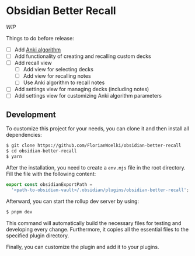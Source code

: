 # Obsidian Better Recall

*WIP*

Things to do before release:
- [ ] Add [Anki algorithm](https://faqs.ankiweb.net/what-spaced-repetition-algorithm.html)
- [ ] Add functionality of creating and recalling custom decks
- [ ] Add recall view
  - [ ] Add view for selecting decks
  - [ ] Add view for recalling notes
  - [ ] Use Anki algorithm to recall notes
- [ ] Add settings view for managing decks (including notes)
- [ ] Add settings view for customizing Anki algorithm parameters

## Development

To customize this project for your needs, you can clone it and then install all dependencies:
```sh
$ git clone https://github.com/FlorianWoelki/obsidian-better-recall
$ cd obsidian-better-recall
$ yarn
```

After the installation, you need to create a `env.mjs` file in the root directory. Fill the file with the following content:

```js
export const obsidianExportPath =
  '<path-to-obsidian-vault>/.obsidian/plugins/obsidian-better-recall';
```

Afterward, you can start the rollup dev server by using:

```sh
$ pnpm dev
```

This command will automatically build the necessary files for testing and developing every change. Furthermore, it copies all the essential files to the specified plugin directory.

Finally, you can customize the plugin and add it to your plugins.
